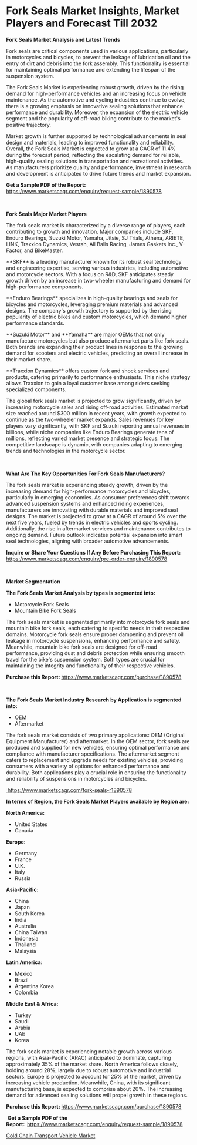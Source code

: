 <p><h1>Fork Seals Market Insights, Market Players and Forecast Till 2032</h1></p><p><strong>Fork Seals Market Analysis and Latest Trends</strong></p>
<p><p>Fork seals are critical components used in various applications, particularly in motorcycles and bicycles, to prevent the leakage of lubrication oil and the entry of dirt and debris into the fork assembly. This functionality is essential for maintaining optimal performance and extending the lifespan of the suspension system.</p><p>The Fork Seals Market is experiencing robust growth, driven by the rising demand for high-performance vehicles and an increasing focus on vehicle maintenance. As the automotive and cycling industries continue to evolve, there is a growing emphasis on innovative sealing solutions that enhance performance and durability. Moreover, the expansion of the electric vehicle segment and the popularity of off-road biking contribute to the market's positive trajectory.</p><p>Market growth is further supported by technological advancements in seal design and materials, leading to improved functionality and reliability. Overall, the Fork Seals Market is expected to grow at a CAGR of 11.4% during the forecast period, reflecting the escalating demand for reliable, high-quality sealing solutions in transportation and recreational activities. As manufacturers prioritize quality and performance, investment in research and development is anticipated to drive future trends and market expansion.</p></p>
<p><strong>Get a Sample PDF of the Report:&nbsp;</strong> <a href="https://www.marketscagr.com/enquiry/request-sample/1890578?utm_campaign=1905&utm_medium=2&utm_source=Github&utm_content=ia&utm_term=30032025&utm_id=fork-seals">https://www.marketscagr.com/enquiry/request-sample/1890578</a></p>
<p>&nbsp;</p>
<p><strong>Fork Seals Major Market Players</strong></p>
<p><p>The fork seals market is characterized by a diverse range of players, each contributing to growth and innovation. Major companies include SKF, Enduro Bearings, Suzuki Motor, Yamaha, Jitsie, SJ Trials, Athena, ARIETE, LINK, Traxxion Dynamics, Vesrah, All Balls Racing, James Gaskets Inc., V-Factor, and BikeMaster.</p><p>**SKF** is a leading manufacturer known for its robust seal technology and engineering expertise, serving various industries, including automotive and motorcycle sectors. With a focus on R&D, SKF anticipates steady growth driven by an increase in two-wheeler manufacturing and demand for high-performance components.</p><p>**Enduro Bearings** specializes in high-quality bearings and seals for bicycles and motorcycles, leveraging premium materials and advanced designs. The company's growth trajectory is supported by the rising popularity of electric bikes and custom motorcycles, which demand higher performance standards.</p><p>**Suzuki Motor** and **Yamaha** are major OEMs that not only manufacture motorcycles but also produce aftermarket parts like fork seals. Both brands are expanding their product lines in response to the growing demand for scooters and electric vehicles, predicting an overall increase in their market share.</p><p>**Traxxion Dynamics** offers custom fork and shock services and products, catering primarily to performance enthusiasts. This niche strategy allows Traxxion to gain a loyal customer base among riders seeking specialized components.</p><p>The global fork seals market is projected to grow significantly, driven by increasing motorcycle sales and rising off-road activities. Estimated market size reached around $300 million in recent years, with growth expected to continue as the two-wheeler market expands. Sales revenues for key players vary significantly, with SKF and Suzuki reporting annual revenues in billions, while niche companies like Enduro Bearings generate tens of millions, reflecting varied market presence and strategic focus. The competitive landscape is dynamic, with companies adapting to emerging trends and technologies in the motorcycle sector.</p></p>
<p>&nbsp;</p>
<p><strong>What Are The Key Opportunities For Fork Seals Manufacturers?</strong></p>
<p><p>The fork seals market is experiencing steady growth, driven by the increasing demand for high-performance motorcycles and bicycles, particularly in emerging economies. As consumer preferences shift towards advanced suspension systems and enhanced riding experiences, manufacturers are innovating with durable materials and improved seal designs. The market is projected to grow at a CAGR of around 5% over the next five years, fueled by trends in electric vehicles and sports cycling. Additionally, the rise in aftermarket services and maintenance contributes to ongoing demand. Future outlook indicates potential expansion into smart seal technologies, aligning with broader automotive advancements.</p></p>
<p><strong>Inquire or Share Your Questions If Any Before Purchasing This Report:</strong> <a href="https://www.marketscagr.com/enquiry/pre-order-enquiry/1890578?utm_campaign=1905&utm_medium=2&utm_source=Github&utm_content=ia&utm_term=30032025&utm_id=fork-seals">https://www.marketscagr.com/enquiry/pre-order-enquiry/1890578</a></p>
<p>&nbsp;</p>
<p><strong>Market Segmentation</strong></p>
<p><strong>The Fork Seals Market Analysis by types is segmented into:</strong></p>
<p><ul><li>Motorcycle Fork Seals</li><li>Mountain Bike Fork Seals</li></ul></p>
<p><p>The fork seals market is segmented primarily into motorcycle fork seals and mountain bike fork seals, each catering to specific needs in their respective domains. Motorcycle fork seals ensure proper dampening and prevent oil leakage in motorcycle suspensions, enhancing performance and safety. Meanwhile, mountain bike fork seals are designed for off-road performance, providing dust and debris protection while ensuring smooth travel for the bike's suspension system. Both types are crucial for maintaining the integrity and functionality of their respective vehicles.</p></p>
<p><strong>Purchase this Report:&nbsp;</strong><a href="https://www.marketscagr.com/purchase/1890578?utm_campaign=1905&utm_medium=2&utm_source=Github&utm_content=ia&utm_term=30032025&utm_id=fork-seals">https://www.marketscagr.com/purchase/1890578</a></p>
<p>&nbsp;</p>
<p><strong>The Fork Seals Market Industry Research by Application is segmented into:</strong></p>
<p><ul><li>OEM</li><li>Aftermarket</li></ul></p>
<p><p>The fork seals market consists of two primary applications: OEM (Original Equipment Manufacturer) and aftermarket. In the OEM sector, fork seals are produced and supplied for new vehicles, ensuring optimal performance and compliance with manufacturer specifications. The aftermarket segment caters to replacement and upgrade needs for existing vehicles, providing consumers with a variety of options for enhanced performance and durability. Both applications play a crucial role in ensuring the functionality and reliability of suspensions in motorcycles and bicycles.</p></p>
<p><a href="https://www.marketscagr.com/fork-seals-r1890578?utm_campaign=1905&utm_medium=2&utm_source=Github&utm_content=ia&utm_term=30032025&utm_id=fork-seals">&nbsp;https://www.marketscagr.com/fork-seals-r1890578</a></p>
<p><strong>In terms of Region, the Fork Seals Market Players available by Region are:</strong></p>
<p>
    <p> <strong> North America: </strong>
        <ul>
            <li>United States</li>
            <li>Canada</li>
        </ul>
        </p> 
    <p> <strong> Europe: </strong>
        <ul>
            <li>Germany</li>
            <li>France</li>
            <li>U.K.</li>
            <li>Italy</li>
            <li>Russia</li>
        </ul>
        </p> 
    <p> <strong> Asia-Pacific: </strong>
        <ul>
            <li>China</li>
            <li>Japan</li>
            <li>South Korea</li>
            <li>India</li>
            <li>Australia</li>
            <li>China Taiwan</li>
            <li>Indonesia</li>
            <li>Thailand</li>
            <li>Malaysia</li>
        </ul>
        </p> 
    <p> <strong> Latin America: </strong>
        <ul>
            <li>Mexico</li>
            <li>Brazil</li>
            <li>Argentina Korea</li>
            <li>Colombia</li>
        </ul>
        </p> 
    <p> <strong> Middle East & Africa: </strong>
        <ul>
            <li>Turkey</li>
            <li>Saudi</li>
            <li>Arabia</li>
            <li>UAE</li>
            <li>Korea</li>
        </ul>
    </p>
    </p>
<p><p>The fork seals market is experiencing notable growth across various regions, with Asia-Pacific (APAC) anticipated to dominate, capturing approximately 35% of the market share. North America follows closely, holding around 28%, largely due to robust automotive and industrial sectors. Europe is projected to account for 25% of the market, driven by increasing vehicle production. Meanwhile, China, with its significant manufacturing base, is expected to comprise about 20%. The increasing demand for advanced sealing solutions will propel growth in these regions.</p></p>
<p><strong>Purchase this Report: </strong><a href="https://www.marketscagr.com/purchase/1890578?utm_campaign=1905&utm_medium=2&utm_source=Github&utm_content=ia&utm_term=30032025&utm_id=fork-seals">https://www.marketscagr.com/purchase/1890578</a></p>
<p>&nbsp;<strong>Get a Sample PDF of the Report:&nbsp;&nbsp;</strong><a href="https://www.marketscagr.com/enquiry/request-sample/1890578?utm_campaign=1905&utm_medium=2&utm_source=Github&utm_content=ia&utm_term=30032025&utm_id=fork-seals">https://www.marketscagr.com/enquiry/request-sample/1890578</a></p>
<p><strong></strong></p>
<p><p><a href="https://github.com/AshikRahman991/Market-Research-Report-List-2/blob/main/cold-chain-transport-vehicle-market.md?utm_campaign=1905&utm_medium=2&utm_source=Github&utm_content=ia&utm_term=30032025&utm_id=fork-seals">Cold Chain Transport Vehicle Market</a></p></p>